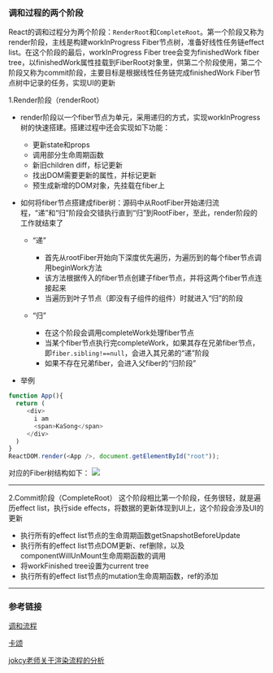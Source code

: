 

### 调和过程的两个阶段
React的调和过程分为两个阶段：`RenderRoot`和`CompleteRoot`。第一个阶段又称为render阶段，主线是构建workInProgress Fiber节点树，准备好线性任务链effect list。在这个阶段的最后，workInProgress Fiber tree会变为finishedWork fiber tree，以finishedWork属性挂载到FiberRoot对象里，供第二个阶段使用，第二个阶段又称为commit阶段，主要目标是根据线性任务链完成finishedWork Fiber节点树中记录的任务，实现UI的更新

1.Render阶段（renderRoot）
+ render阶段以一个fiber节点为单元，采用递归的方式，实现workInProgress树的快速搭建。搭建过程中还会实现如下功能：
  + 更新state和props
  + 调用部分生命周期函数
  + 新旧children diff，标记更新
  + 找出DOM需要更新的属性，并标记更新
  + 预生成新增的DOM对象，先挂载在fiber上

+ 如何将fiber节点搭建成fiber树：源码中从RootFiber开始递归流程，“递”和“归”阶段会交错执行直到“归”到RootFiber，至此，render阶段的工作就结束了
  + “递”
    + 首先从rootFiber开始向下深度优先遍历，为遍历到的每个fiber节点调用beginWork方法
    + 该方法根据传入的fiber节点创建子fiber节点，并将这两个fiber节点连接起来
    + 当遍历到叶子节点（即没有子组件的组件）时就进入“归”的阶段

  + “归”
    + 在这个阶段会调用completeWork处理fiber节点
    + 当某个fiber节点执行完completeWork，如果其存在兄弟fiber节点，即`fiber.sibling!==null`，会进入其兄弟的“递”阶段
    + 如果不存在兄弟fiber，会进入父fiber的“归阶段”

+ 举例
```javascript
function App(){
  return (
     <div>
       i am
       <span>KaSong</span>
     </div> 
  )  
}
ReactDOM.render(<App />, document.getElementById("root"));
```

对应的Fiber树结构如下：
![](https://raw.githubusercontent.com/superwtt/MyFileRepository/main/image/React/fiber树.png)

---

2.Commit阶段（CompleteRoot）
这个阶段相比第一个阶段，任务很轻，就是遍历effect list，执行side effects，将数据的更新体现到UI上，这个阶段会涉及UI的更新
+ 执行所有的effect list节点的生命周期函数getSnapshotBeforeUpdate
+ 执行所有的effect list节点DOM更新、ref删除，以及componentWillUnMount生命周期函数的调用
+ 将workFinished tree设置为current tree
+ 执行所有的effect list节点的mutation生命周期函数，ref的添加


---
### 参考链接
[调和流程](https://blog.csdn.net/hupian1989/article/details/102617165)

[卡颂](https://react.iamkasong.com/process/beginWork.html#effecttag)

[jokcy老师关于渲染流程的分析](https://react.jokcy.me/book/commit-phase/host-effects/CommitWork.html)
